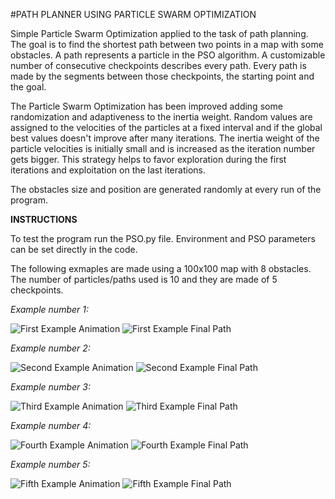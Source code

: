#PATH PLANNER USING PARTICLE SWARM OPTIMIZATION

Simple Particle Swarm Optimization applied to the task of path planning.
The goal is to find the shortest path between two points in a map with some obstacles.
A path represents a particle in the PSO algorithm. A customizable number of consecutive checkpoints describes every path. Every path is made by the segments between those checkpoints, the starting point and the goal.

The Particle Swarm Optimization has been improved adding some randomization and adaptiveness to the inertia weight.
Random values are assigned to the velocities of the particles at a fixed interval and if the global best values doesn't improve after many iterations.
The inertia weight of the particle velocities is initially small and is increased as the iteration number gets bigger.
This strategy helps to favor exploration during the first iterations and exploitation on the last iterations.

The obstacles size and position are generated randomly at every run of the program.


**INSTRUCTIONS**

To test the program run the PSO.py file.
Environment and PSO parameters can be set directly in the code.

The following exmaples are made using a 100x100 map with 8 obstacles.
The number of particles/paths used is 10 and they are made of 5 checkpoints.

*Example number 1:*

![First Example Animation](./images/anim3.gif)
![First Example Final Path](./images/final_path3.png)


*Example number 2:*

![Second Example Animation](./images/anim4.gif)
![Second Example Final Path](./images/final_path4.png)


*Example number 3:*

![Third Example Animation](./images/anim5.gif)
![Third Example Final Path](./images/final_path5.png)


*Example number 4:*

![Fourth Example Animation](./images/anim6.gif)
![Fourth Example Final Path](./images/final_path6.png)


*Example number 5:*

![Fifth Example Animation](./images/anim7.gif)
![Fifth Example Final Path](./images/final_path7.png)
